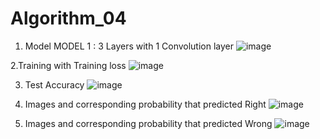 # Algorithm_04

1. Model
MODEL 1 : 3 Layers with 1 Convolution layer
![image](https://user-images.githubusercontent.com/55679848/173366370-7093be96-71a3-40d7-b68c-d1fdbc7828f8.png)

2.Training with Training loss
![image](https://user-images.githubusercontent.com/55679848/173366637-8087771b-6f56-47bd-b451-cb63a4de4323.png)

3. Test Accuracy
![image](https://user-images.githubusercontent.com/55679848/173366781-5e83eb56-cf08-43a0-a522-3f67a112b93c.png)

4. Images and corresponding probability that predicted Right
![image](https://user-images.githubusercontent.com/55679848/173366962-88d53f67-7edf-4bcc-95c0-adb4dfec6feb.png)

5. Images and corresponding probability that predicted Wrong
![image](https://user-images.githubusercontent.com/55679848/173367032-931ecc6a-90e7-4b75-88a3-4e9d3fe99ee8.png)
